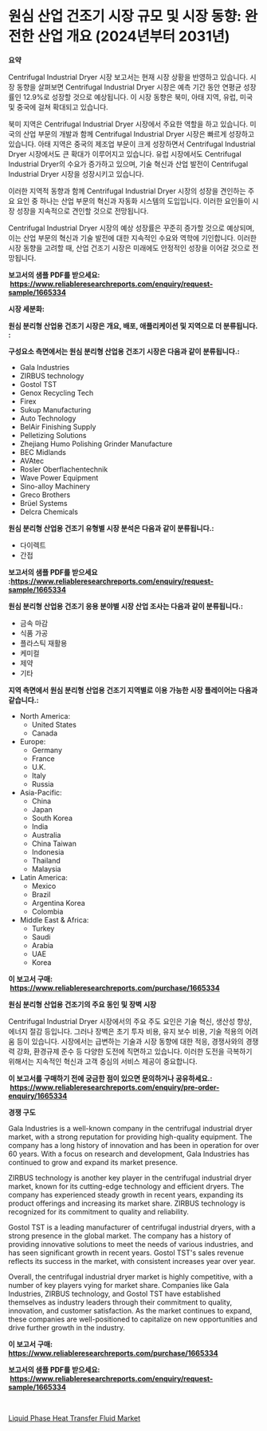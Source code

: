 <p><h1>원심 산업 건조기 시장 규모 및 시장 동향: 완전한 산업 개요 (2024년부터 2031년)</h1></p><p><strong>요약</strong></p>
<p><p>Centrifugal Industrial Dryer 시장 보고서는 현재 시장 상황을 반영하고 있습니다. 시장 동향을 살펴보면 Centrifugal Industrial Dryer 시장은 예측 기간 동안 연평균 성장률인 12.9%로 성장할 것으로 예상됩니다. 이 시장 동향은 북미, 아태 지역, 유럽, 미국 및 중국에 걸쳐 확대되고 있습니다.</p><p>북미 지역은 Centrifugal Industrial Dryer 시장에서 주요한 역할을 하고 있습니다. 미국의 산업 부문의 개발과 함께 Centrifugal Industrial Dryer 시장은 빠르게 성장하고 있습니다. 아태 지역은 중국의 제조업 부문이 크게 성장하면서 Centrifugal Industrial Dryer 시장에서도 큰 확대가 이루어지고 있습니다. 유럽 시장에서도 Centrifugal Industrial Dryer의 수요가 증가하고 있으며, 기술 혁신과 산업 발전이 Centrifugal Industrial Dryer 시장을 성장시키고 있습니다.</p><p>이러한 지역적 동향과 함께 Centrifugal Industrial Dryer 시장의 성장을 견인하는 주요 요인 중 하나는 산업 부문의 혁신과 자동화 시스템의 도입입니다. 이러한 요인들이 시장 성장을 지속적으로 견인할 것으로 전망됩니다.</p><p>Centrifugal Industrial Dryer 시장의 예상 성장률은 꾸준히 증가할 것으로 예상되며, 이는 산업 부문의 혁신과 기술 발전에 대한 지속적인 수요와 역학에 기인합니다. 이러한 시장 동향을 고려할 때, 산업 건조기 시장은 미래에도 안정적인 성장을 이어갈 것으로 전망됩니다.</p></p>
<p><strong>보고서의 샘플 PDF를 받으세요: &nbsp;<a href="https://www.reliableresearchreports.com/enquiry/request-sample/1665334">https://www.reliableresearchreports.com/enquiry/request-sample/1665334</a></strong></p>
<p><strong>시장 세분화:</strong></p>
<p><strong> 원심 분리형 산업용 건조기 시장은 개요, 배포, 애플리케이션 및 지역으로 더 분류됩니다. :</strong></p>
<p><strong>구성요소 측면에서는 원심 분리형 산업용 건조기 시장은 다음과 같이 분류됩니다.:</strong></p>
<p><ul><li>Gala Industries</li><li>ZIRBUS technology</li><li>Gostol TST</li><li>Genox Recycling Tech</li><li>Firex</li><li>Sukup Manufacturing</li><li>Auto Technology</li><li>BelAir Finishing Supply</li><li>Pelletizing Solutions</li><li>Zhejiang Humo Polishing Grinder Manufacture</li><li>BEC Midlands</li><li>AVAtec</li><li>Rosler Oberflachentechnik</li><li>Wave Power Equipment</li><li>Sino-alloy Machinery</li><li>Greco Brothers</li><li>Brüel Systems</li><li>Delcra Chemicals</li></ul></p>
<p><strong> 원심 분리형 산업용 건조기 유형별 시장 분석은 다음과 같이 분류됩니다.:</strong></p>
<p><ul><li>다이렉트</li><li>간접</li></ul></p>
<p><strong>보고서의 샘플 PDF를 받으세요 :<a href="https://www.reliableresearchreports.com/enquiry/request-sample/1665334">https://www.reliableresearchreports.com/enquiry/request-sample/1665334</a></strong></p>
<p><strong> 원심 분리형 산업용 건조기 응용 분야별 시장 산업 조사는 다음과 같이 분류됩니다.:</strong></p>
<p><ul><li>금속 마감</li><li>식품 가공</li><li>플라스틱 재활용</li><li>케미컬</li><li>제약</li><li>기타</li></ul></p>
<p><strong>지역 측면에서 원심 분리형 산업용 건조기 지역별로 이용 가능한 시장 플레이어는 다음과 같습니다.:</strong></p>
<p><ul>
    <li>
        North America:
        <ul>
            <li>United States</li>
            <li>Canada</li>
        </ul>
    </li>
    <li>
        Europe:
        <ul>
            <li>Germany</li>
            <li>France</li>
            <li>U.K.</li>
            <li>Italy</li>
            <li>Russia</li>
        </ul>
    </li>
    <li>
        Asia-Pacific:
        <ul>
            <li>China</li>
            <li>Japan</li>
            <li>South Korea</li>
            <li>India</li>
            <li>Australia</li>
            <li>China Taiwan</li>
            <li>Indonesia</li>
            <li>Thailand</li>
            <li>Malaysia</li>
        </ul>
    </li>
    <li>
        Latin America:
        <ul>
            <li>Mexico</li>
            <li>Brazil</li>
            <li>Argentina Korea</li>
            <li>Colombia</li>
        </ul>
    </li>
    <li>
        Middle East & Africa:
        <ul>
            <li>Turkey</li>
            <li>Saudi</li>
            <li>Arabia</li>
            <li>UAE</li>
            <li>Korea</li>
        </ul>
    </li>
    </ul></p>
<p><strong>이 보고서 구매: &nbsp;<a href="https://www.reliableresearchreports.com/purchase/1665334">https://www.reliableresearchreports.com/purchase/1665334</a></strong></p>
<p><strong>원심 분리형 산업용 건조기의 주요 동인 및 장벽 시장</strong></p>
<p><p>Centrifugal Industrial Dryer 시장에서의 주요 주도 요인은 기술 혁신, 생산성 향상, 에너지 절감 등입니다. 그러나 장벽은 초기 투자 비용, 유지 보수 비용, 기술 적용의 어려움 등이 있습니다. 시장에서는 급변하는 기술과 시장 동향에 대한 적응, 경쟁사와의 경쟁력 강화, 환경규제 준수 등 다양한 도전에 직면하고 있습니다. 이러한 도전을 극복하기 위해서는 지속적인 혁신과 고객 중심의 서비스 제공이 중요합니다.</p></p>
<p><strong>이 보고서를 구매하기 전에 궁금한 점이 있으면 문의하거나 공유하세요.: &nbsp;<a href="https://www.reliableresearchreports.com/enquiry/pre-order-enquiry/1665334">https://www.reliableresearchreports.com/enquiry/pre-order-enquiry/1665334</a></strong></p>
<p><strong>경쟁 구도</strong></p>
<p><p>Gala Industries is a well-known company in the centrifugal industrial dryer market, with a strong reputation for providing high-quality equipment. The company has a long history of innovation and has been in operation for over 60 years. With a focus on research and development, Gala Industries has continued to grow and expand its market presence.</p><p>ZIRBUS technology is another key player in the centrifugal industrial dryer market, known for its cutting-edge technology and efficient dryers. The company has experienced steady growth in recent years, expanding its product offerings and increasing its market share. ZIRBUS technology is recognized for its commitment to quality and reliability.</p><p>Gostol TST is a leading manufacturer of centrifugal industrial dryers, with a strong presence in the global market. The company has a history of providing innovative solutions to meet the needs of various industries, and has seen significant growth in recent years. Gostol TST's sales revenue reflects its success in the market, with consistent increases year over year.</p><p>Overall, the centrifugal industrial dryer market is highly competitive, with a number of key players vying for market share. Companies like Gala Industries, ZIRBUS technology, and Gostol TST have established themselves as industry leaders through their commitment to quality, innovation, and customer satisfaction. As the market continues to expand, these companies are well-positioned to capitalize on new opportunities and drive further growth in the industry.</p></p>
<p><strong>이 보고서 구매: &nbsp; <a href="https://www.reliableresearchreports.com/purchase/1665334">https://www.reliableresearchreports.com/purchase/1665334</a></strong></p>
<p><strong>보고서의 샘플 PDF를 받으세요: &nbsp;<a href="https://www.reliableresearchreports.com/enquiry/request-sample/1665334">https://www.reliableresearchreports.com/enquiry/request-sample/1665334</a></strong><strong></strong></p>
<p>&nbsp;</p>
<p><p><a href="https://noble-drawer-34c.notion.site/Liquid-Phase-Heat-Transfer-Fluid-Market-Size-Market-Trends-and-Growth-Outlook-forecasted-for-perio-5efd593113ea4e51a7cbecd4d777ae70">Liquid Phase Heat Transfer Fluid Market</a></p></p>